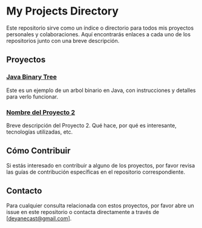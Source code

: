 # My Projects Directory

Este repositorio sirve como un índice o directorio para todos mis proyectos personales y colaboraciones. Aquí encontrarás enlaces a cada uno de los repositorios junto con una breve descripción.

## Proyectos

### [Java Binary Tree]([URL-del-repositorio-1](https://github.com/deyanecast/java-binary-tree.git))
Este es un ejemplo de un arbol binario en Java, con instrucciones y detalles para verlo funcionar.

### [Nombre del Proyecto 2](URL-del-repositorio-2)
Breve descripción del Proyecto 2. Qué hace, por qué es interesante, tecnologías utilizadas, etc.

## Cómo Contribuir

Si estás interesado en contribuir a alguno de los proyectos, por favor revisa las guías de contribución específicas en el repositorio correspondiente.

## Contacto

Para cualquier consulta relacionada con estos proyectos, por favor abre un issue en este repositorio o contacta directamente a través de [deyanecast@gmail.com].
